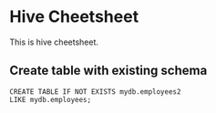 # Hive Cheetsheet
This is hive cheetsheet.

## Create table with existing schema
```
CREATE TABLE IF NOT EXISTS mydb.employees2
LIKE mydb.employees;
```
